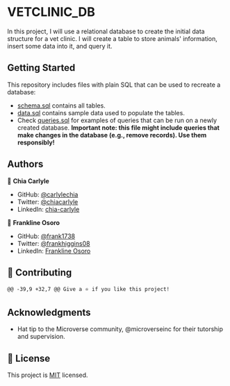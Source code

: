 # VETCLINIC_DB
In this project, I will use a relational database to create the initial data structure for a vet clinic. I will create a table to store animals' information, insert some data into it, and query it.

## Getting Started

This repository includes files with plain SQL that can be used to recreate a database:

- [schema.sql](./schema.sql) contains all tables.
- [data.sql](./data.sql) contains sample data used to populate the tables.
- Check [queries.sql](./queries.sql) for examples of queries that can be run on a newly created database. **Important note: this file might include queries that make changes in the database (e.g., remove records). Use them responsibly!**


## Authors

👤 **Chia Carlyle**

- GitHub: [@carlylechia](https://github.com/carlylechia)
- Twitter: [@chiacarlyle](https://twitter.com/chiacarlyle)
- LinkedIn: [chia-carlyle](https://linkedin.com/in/chia-carlyle)

👤 **Frankline Osoro**

- GitHub: [@frank1738](https://github.com/frank1738)
- Twitter: [@frankhiggins08](https://twitter.com/frankhiggins08)
- LinkedIn: [Frankline Osoro](http://www.linkedin.com/in/frankline-osoro-b526ba18b)


## 🤝 Contributing

	@@ -39,9 +32,7 @@ Give a ⭐️ if you like this project!

## Acknowledgments

- Hat tip to the Microverse community, @microverseinc for their tutorship and supervision.

## 📝 License
This project is [MIT]('./LICENSE') licensed.
